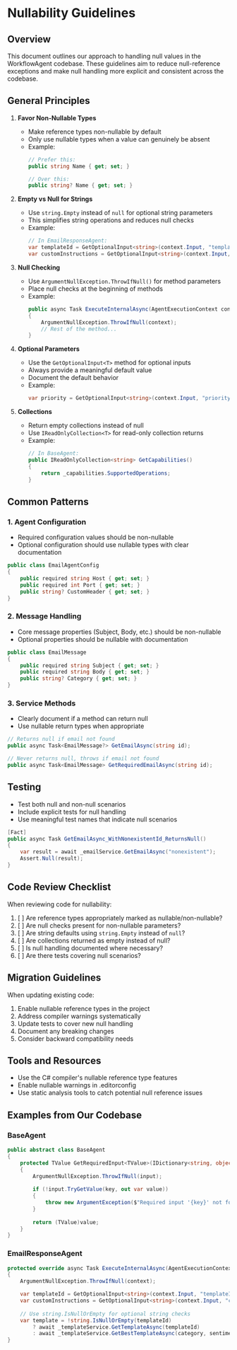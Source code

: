 # Nullability Guidelines

## Overview
This document outlines our approach to handling null values in the WorkflowAgent codebase. These guidelines aim to reduce null-reference exceptions and make null handling more explicit and consistent across the codebase.

## General Principles

1. **Favor Non-Nullable Types**
   - Make reference types non-nullable by default
   - Only use nullable types when a value can genuinely be absent
   - Example:
     ```csharp
     // Prefer this:
     public string Name { get; set; }
     
     // Over this:
     public string? Name { get; set; }
     ```

2. **Empty vs Null for Strings**
   - Use `string.Empty` instead of `null` for optional string parameters
   - This simplifies string operations and reduces null checks
   - Example:
     ```csharp
     // In EmailResponseAgent:
     var templateId = GetOptionalInput<string>(context.Input, "templateId", string.Empty);
     var customInstructions = GetOptionalInput<string>(context.Input, "customInstructions", string.Empty);
     ```

3. **Null Checking**
   - Use `ArgumentNullException.ThrowIfNull()` for method parameters
   - Place null checks at the beginning of methods
   - Example:
     ```csharp
     public async Task ExecuteInternalAsync(AgentExecutionContext context)
     {
         ArgumentNullException.ThrowIfNull(context);
         // Rest of the method...
     }
     ```

4. **Optional Parameters**
   - Use the `GetOptionalInput<T>` method for optional inputs
   - Always provide a meaningful default value
   - Document the default behavior
   - Example:
     ```csharp
     var priority = GetOptionalInput<string>(context.Input, "priority", "Normal");
     ```

5. **Collections**
   - Return empty collections instead of null
   - Use `IReadOnlyCollection<T>` for read-only collection returns
   - Example:
     ```csharp
     // In BaseAgent:
     public IReadOnlyCollection<string> GetCapabilities()
     {
         return _capabilities.SupportedOperations;
     }
     ```

## Common Patterns

### 1. Agent Configuration
- Required configuration values should be non-nullable
- Optional configuration should use nullable types with clear documentation
```csharp
public class EmailAgentConfig
{
    public required string Host { get; set; }
    public required int Port { get; set; }
    public string? CustomHeader { get; set; }
}
```

### 2. Message Handling
- Core message properties (Subject, Body, etc.) should be non-nullable
- Optional properties should be nullable with documentation
```csharp
public class EmailMessage
{
    public required string Subject { get; set; }
    public required string Body { get; set; }
    public string? Category { get; set; }
}
```

### 3. Service Methods
- Clearly document if a method can return null
- Use nullable return types when appropriate
```csharp
// Returns null if email not found
public async Task<EmailMessage?> GetEmailAsync(string id);

// Never returns null, throws if email not found
public async Task<EmailMessage> GetRequiredEmailAsync(string id);
```

## Testing
- Test both null and non-null scenarios
- Include explicit tests for null handling
- Use meaningful test names that indicate null scenarios
```csharp
[Fact]
public async Task GetEmailAsync_WithNonexistentId_ReturnsNull()
{
    var result = await _emailService.GetEmailAsync("nonexistent");
    Assert.Null(result);
}
```

## Code Review Checklist
When reviewing code for nullability:

1. [ ] Are reference types appropriately marked as nullable/non-nullable?
2. [ ] Are null checks present for non-nullable parameters?
3. [ ] Are string defaults using `string.Empty` instead of `null`?
4. [ ] Are collections returned as empty instead of null?
5. [ ] Is null handling documented where necessary?
6. [ ] Are there tests covering null scenarios?

## Migration Guidelines
When updating existing code:

1. Enable nullable reference types in the project
2. Address compiler warnings systematically
3. Update tests to cover new null handling
4. Document any breaking changes
5. Consider backward compatibility needs

## Tools and Resources
- Use the C# compiler's nullable reference type features
- Enable nullable warnings in .editorconfig
- Use static analysis tools to catch potential null reference issues

## Examples from Our Codebase

### BaseAgent
```csharp
public abstract class BaseAgent
{
    protected TValue GetRequiredInput<TValue>(IDictionary<string, object> input, string key)
    {
        ArgumentNullException.ThrowIfNull(input);
        
        if (!input.TryGetValue(key, out var value))
        {
            throw new ArgumentException($"Required input '{key}' not found");
        }
        
        return (TValue)value;
    }
}
```

### EmailResponseAgent
```csharp
protected override async Task ExecuteInternalAsync(AgentExecutionContext context)
{
    ArgumentNullException.ThrowIfNull(context);

    var templateId = GetOptionalInput<string>(context.Input, "templateId", string.Empty);
    var customInstructions = GetOptionalInput<string>(context.Input, "customInstructions", string.Empty);
    
    // Use string.IsNullOrEmpty for optional string checks
    var template = !string.IsNullOrEmpty(templateId)
        ? await _templateService.GetTemplateAsync(templateId)
        : await _templateService.GetBestTemplateAsync(category, sentiment);
}
```
